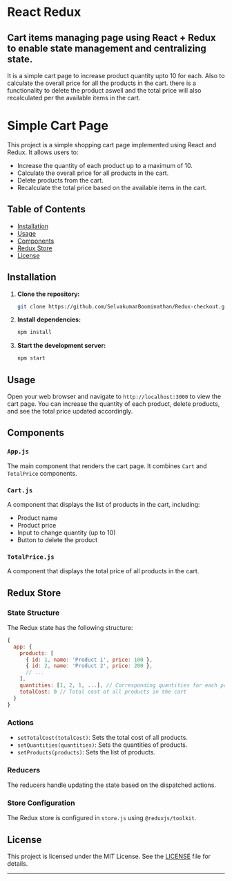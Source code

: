 # React Redux

## Cart items managing page using React + Redux to enable state management and centralizing state.

It is a simple cart page to increase product quantity upto 10 for each. Also to calculate the overall price for all the products in the cart. there is a functionality to delete the product aswell and the total price will also recalculated per the available items in the cart.

# Simple Cart Page

This project is a simple shopping cart page implemented using React and Redux. It allows users to:

- Increase the quantity of each product up to a maximum of 10.
- Calculate the overall price for all products in the cart.
- Delete products from the cart.
- Recalculate the total price based on the available items in the cart.

## Table of Contents

- [Installation](#installation)
- [Usage](#usage)
- [Components](#components)
- [Redux Store](#redux-store)
- [License](#license)

## Installation

1. **Clone the repository:**

   ```bash
   git clone https://github.com/SelvakumarBoominathan/Redux-checkout.git
   ```

2. **Install dependencies:**

   ```bash
   npm install
   ```

3. **Start the development server:**
   ```bash
   npm start
   ```

## Usage

Open your web browser and navigate to `http://localhost:3000` to view the cart page. You can increase the quantity of each product, delete products, and see the total price updated accordingly.

## Components

### `App.js`

The main component that renders the cart page. It combines `Cart` and `TotalPrice` components.

### `Cart.js`

A component that displays the list of products in the cart, including:

- Product name
- Product price
- Input to change quantity (up to 10)
- Button to delete the product

### `TotalPrice.js`

A component that displays the total price of all products in the cart.

## Redux Store

### State Structure

The Redux state has the following structure:

```javascript
{
  app: {
    products: [
      { id: 1, name: 'Product 1', price: 100 },
      { id: 2, name: 'Product 2', price: 200 },
      // ...
    ],
    quantities: [1, 2, 1, ...], // Corresponding quantities for each product
    totalCost: 0 // Total cost of all products in the cart
  }
}
```

### Actions

- `setTotalCost(totalCost)`: Sets the total cost of all products.
- `setQuantities(quantities)`: Sets the quantities of products.
- `setProducts(products)`: Sets the list of products.

### Reducers

The reducers handle updating the state based on the dispatched actions.

### Store Configuration

The Redux store is configured in `store.js` using `@reduxjs/toolkit`.

## License

This project is licensed under the MIT License. See the [LICENSE](LICENSE) file for details.

---

